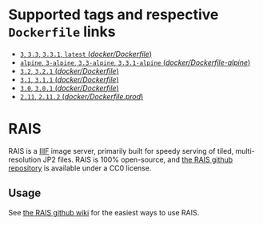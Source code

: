# Supported tags and respective `Dockerfile` links

- [`3`, `3.3`, `3.3.1`, `latest` (*docker/Dockerfile*)](https://github.com/uoregon-libraries/rais-image-server/blob/v3.3.1/docker/Dockerfile)
- [`alpine`, `3-alpine`, `3.3-alpine`, `3.3.1-alpine` (*docker/Dockerfile-alpine*)](https://github.com/uoregon-libraries/rais-image-server/blob/v3.3.1/docker/Dockerfile-alpine)
- [`3.2`, `3.2.1` (*docker/Dockerfile*)](https://github.com/uoregon-libraries/rais-image-server/blob/v3.2.1/docker/Dockerfile)
- [`3.1`, `3.1.1` (*docker/Dockerfile*)](https://github.com/uoregon-libraries/rais-image-server/blob/v3.1.1/docker/Dockerfile)
- [`3.0`, `3.0.1` (*docker/Dockerfile*)](https://github.com/uoregon-libraries/rais-image-server/blob/v3.0.1/docker/Dockerfile)
- [`2.11`, `2.11.2` (*docker/Dockerfile.prod*)](https://github.com/uoregon-libraries/rais-image-server/blob/v2.11.2/docker/Dockerfile.prod)

# RAIS

RAIS is a [IIIF](http://iiif.io/) image server, primarily built for speedy serving of tiled, multi-resolution JP2 files.  RAIS is 100% open-source, and [the RAIS github repository](https://github.com/uoregon-libraries/rais-image-server) is available under a CC0 license.

## Usage

See [the RAIS github wiki](https://github.com/uoregon-libraries/rais-image-server/wiki/Docker-Demo) for the easiest ways to use RAIS.
